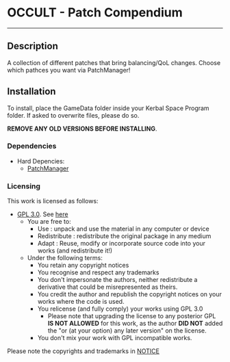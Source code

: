 # OCCULT - Patch Compendium
- - -

## Description

A collection of different patches that bring balancing/QoL changes. Choose which pathces you want via PatchManager!

## Installation

To install, place the GameData folder inside your Kerbal Space Program folder. If asked to overwrite files, please do so.

**REMOVE ANY OLD VERSIONS BEFORE INSTALLING**.

### Dependencies

* Hard Depencies:
	* [PatchManager](https://github.com/linuxgurugamer/PatchManager)

### Licensing

This work is licensed as follows:

* [GPL 3.0](https://www.gnu.org/licenses/gpl-3.0.en.html). See [here](./LICENSE.GPL-3_0)
	+ You are free to:
		- Use : unpack and use the material in any computer or device
		- Redistribute : redistribute the original package in any medium
		- Adapt : Reuse, modify or incorporate source code into your works (and redistribute it!) 
	+ Under the following terms:
		- You retain any copyright notices
		- You recognise and respect any trademarks
		- You don't impersonate the authors, neither redistribute a derivative that could be misrepresented as theirs.
		- You credit the author and republish the copyright notices on your works where the code is used.
		- You relicense (and fully comply) your works using GPL 3.0
			- Please note that upgrading the license to any posterior GPL **IS NOT ALLOWED** for this work, as the author **DID NOT** added the "or (at your option) any later version" on the license. 	
		- You don't mix your work with GPL incompatible works.

Please note the copyrights and trademarks in [NOTICE](./NOTICE)